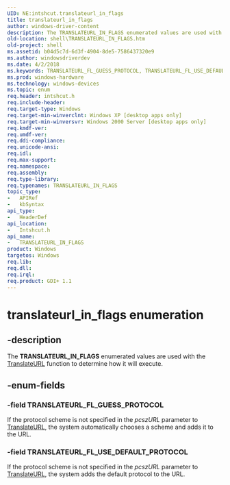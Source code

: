 ```yaml
---
UID: NE:intshcut.translateurl_in_flags
title: translateurl_in_flags
author: windows-driver-content
description: The TRANSLATEURL_IN_FLAGS enumerated values are used with the TranslateURL function to determine how it will execute.
old-location: shell\TRANSLATEURL_IN_FLAGS.htm
old-project: shell
ms.assetid: b04d5c7d-6d3f-4904-8de5-7586437320e9
ms.author: windowsdriverdev
ms.date: 4/2/2018
ms.keywords: TRANSLATEURL_FL_GUESS_PROTOCOL, TRANSLATEURL_FL_USE_DEFAULT_PROTOCOL, TRANSLATEURL_IN_FLAGS, TRANSLATEURL_IN_FLAGS enumeration [Windows Shell], _win32_TRANSLATEURL_IN_FLAGS, intshcut/TRANSLATEURL_FL_GUESS_PROTOCOL, intshcut/TRANSLATEURL_FL_USE_DEFAULT_PROTOCOL, intshcut/TRANSLATEURL_IN_FLAGS, shell.TRANSLATEURL_IN_FLAGS, translateurl_in_flags
ms.prod: windows-hardware
ms.technology: windows-devices
ms.topic: enum
req.header: intshcut.h
req.include-header: 
req.target-type: Windows
req.target-min-winverclnt: Windows XP [desktop apps only]
req.target-min-winversvr: Windows 2000 Server [desktop apps only]
req.kmdf-ver: 
req.umdf-ver: 
req.ddi-compliance: 
req.unicode-ansi: 
req.idl: 
req.max-support: 
req.namespace: 
req.assembly: 
req.type-library: 
req.typenames: TRANSLATEURL_IN_FLAGS
topic_type:
-	APIRef
-	kbSyntax
api_type:
-	HeaderDef
api_location:
-	Intshcut.h
api_name:
-	TRANSLATEURL_IN_FLAGS
product: Windows
targetos: Windows
req.lib: 
req.dll: 
req.irql: 
req.product: GDI+ 1.1
---
```


# translateurl_in_flags enumeration


## -description


The <b>TRANSLATEURL_IN_FLAGS</b> enumerated values are used with the <a href="https://msdn.microsoft.com/2f089f5a-4d7c-4bb7-961c-5c6e3e73c7b7">TranslateURL</a> function to determine how it will execute.


## -enum-fields




### -field TRANSLATEURL_FL_GUESS_PROTOCOL

If the protocol scheme is not specified in the <i>pcszURL</i> parameter to <a href="https://msdn.microsoft.com/2f089f5a-4d7c-4bb7-961c-5c6e3e73c7b7">TranslateURL</a>, the system automatically chooses a scheme and adds it to the URL.


### -field TRANSLATEURL_FL_USE_DEFAULT_PROTOCOL

If the protocol scheme is not specified in the <i>pcszURL</i> parameter to <a href="https://msdn.microsoft.com/2f089f5a-4d7c-4bb7-961c-5c6e3e73c7b7">TranslateURL</a>, the system adds the default protocol to the URL.

